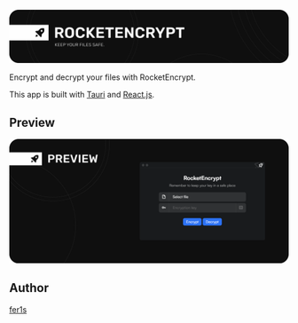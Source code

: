 ![rocket-encrypt](banner.png)

Encrypt and decrypt your files with RocketEncrypt.

This app is built with [Tauri](https://tauri.app/) and [React.js](https://reactjs.org/).

## Preview

![preview](preview.png)

## Author

[fer1s](https://github.com/fer1s)